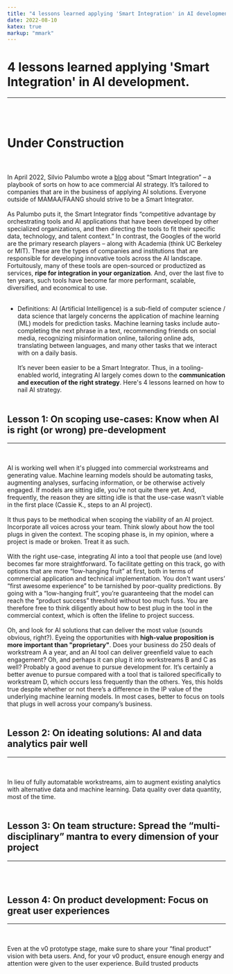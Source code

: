 ```yaml
---
title: "4 lessons learned applying 'Smart Integration' in AI development."
date: 2022-08-10
katex: true
markup: "mmark"
---
```


# 4 lessons learned applying 'Smart Integration' in AI development.
---
<br><br>
# **Under Construction**
<br><br>
In April 2022, Silvio Palumbo wrote a <a target="_blank" rel="noopener noreferrer" href="https://medium.com/bcggamma/smart-integration-four-levels-of-ai-maturity-and-why-its-ok-to-be-at-level-3-2af0c94c9614">blog</a> about “Smart Integration” – a playbook of sorts on how to ace commercial AI strategy. It’s tailored to companies that are in the business of applying AI solutions. Everyone outside of MAMAA/FAANG should strive to be a Smart Integrator.
<br><br>
As Palumbo puts it, the Smart Integrator finds “competitive advantage by orchestrating tools and AI applications that have been developed by other specialized organizations, and then directing the tools to fit their specific data, technology, and talent context.” In contrast, the Googles of the world are the primary research players – along with Academia (think UC Berkeley or MIT). These are the types of companies and institutions that are responsible for developing innovative tools across the AI landscape. Fortuitously, many of these tools are open-sourced or productized as services, **ripe for integration in your organization**. And, over the last five to ten years, such tools have become far more performant, scalable, diversified, and economical to use. 
<br><br>
* Definitions: AI (Artificial Intelligence) is a sub-field of computer science / data science that largely concerns the application of machine learning (ML) models for prediction tasks. Machine learning tasks include auto-completing the next phrase in a text, recommending friends on social media, recognizing misinformation online, tailoring online ads, translating between languages, and many other tasks that we interact with on a daily basis.
<br><br>
It’s never been easier to be a Smart Integrator. Thus, in a tooling-enabled world, integrating AI largely comes down to the **communication and execution of the right strategy**. Here's 4 lessons learned on how to nail AI strategy. 
<br><br>
## Lesson 1: On scoping use-cases: Know when AI is right (or wrong) pre-development
---
<br><br>
AI is working well when it's plugged into commercial workstreams and generating value. Machine learning models should be automating tasks, augmenting analyses, surfacing information, or be otherwise actively engaged. If models are sitting idle, you’re not quite there yet. And, frequently, the reason they are sitting idle is that the use-case wasn’t viable in the first place (Cassie K., steps to an AI project).
<br><br>
It thus pays to be methodical when scoping the viability of an AI project. Incorporate all voices across your team. Think slowly about how the tool plugs in given the context. The scoping phase is, in my opinion, where a project is made or broken. Treat it as such.
<br><br>
With the right use-case, integrating AI into a tool that people use (and love) becomes far more straightforward. To facilitate getting on this track, go with options that are more “low-hanging fruit” at first, both in terms of commercial application and technical implementation. You don't want users’ “first awesome experience” to be tarnished by poor-quality predictions. By going with a “low-hanging fruit”, you’re guaranteeing that the model can reach the “product success” threshold without too much fuss. You are therefore free to think diligently about how to best plug in the tool in the commercial context, which is often the lifeline to project success. 
<br><br>
Oh, and look for AI solutions that can deliver the most value (sounds obvious, right?). Eyeing the opportunities with **high-value proposition is more important than "proprietary"**. Does your business do 250 deals of workstream A a year, and an AI tool can deliver greenfield value to each engagement? Oh, and perhaps it can plug it into workstreams B and C as well? Probably a good avenue to pursue development for. It’s certainly a better avenue to pursue compared with a tool that is tailored specifically to workstream D, which occurs less frequently than the others. Yes, this holds true despite whether or not there’s a difference in the IP value of the underlying machine learning models. In most cases, better to focus on tools that plugs in well across your company’s business. 
<br><br>
## Lesson 2: On ideating solutions: AI and data analytics pair well
---
<br><br>
In lieu of fully automatable workstreams, aim to augment existing analytics with alternative data and machine learning. Data quality over data quantity, most of the time.
<br><br>
## Lesson 3: On team structure: Spread the “multi-disciplinary” mantra to every dimension of your project
---
<br><br>
## Lesson 4: On product development: Focus on great user experiences
---
<br><br>
Even at the v0 prototype stage, make sure to share your “final product” vision with beta users. And, for your v0 product, ensure enough energy and attention were given to the user experience. Build trusted products
